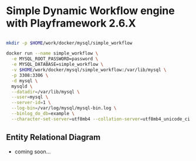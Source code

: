 # Simple Dynamic Workflow engine with Playframework 2.6.X

##

```bash
mkdir -p $HOME/work/docker/mysql/simple_workflow

docker run --name simple_workflow \
  -e MYSQL_ROOT_PASSWORD=password \
  -e MYSQL_DATABASE=simple_workflow \
  -v $HOME/work/docker/mysql/simple_workflow:/var/lib/mysql \
  -p 3308:3306 \
  -d mysql \
  mysqld \
  --datadir=/var/lib/mysql \
  --user=mysql \
  --server-id=1 \
  --log-bin=/var/log/mysql/mysql-bin.log \
  --binlog_do_db=example \
  --character-set-server=utf8mb4 --collation-server=utf8mb4_unicode_ci
```

## Entity Relational Diagram

- coming soon...

